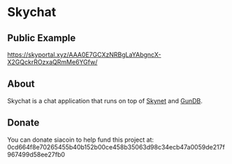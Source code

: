# Skychat

## Public Example

https://skyportal.xyz/AAA0E7GCXzNRBgLaYAbgncX-X2GQckrROzxaQRmMe6YGfw/

## About

Skychat is a chat application that runs on top of [Skynet](https://github.com/NebulousLabs/skynet-webportal) and [GunDB](https://gun.eco/).

## Donate 
You can donate siacoin to help fund this project at: 0cd664f8e70265455b40b152b00ce458b35063d98c34ecb47a0059de217f967499d58ee27fb0
